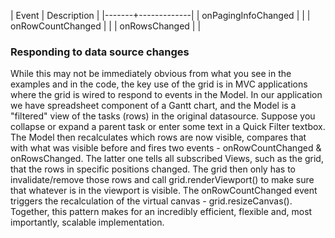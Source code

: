 
| Event | Description |
|-------+-------------|
| onPagingInfoChanged | |
| onRowCountChanged | |
| onRowsChanged | |



<h3>Responding to data source changes</h3>

While this may not be immediately obvious from what you see in the examples and in the code, the key use of the grid is in MVC applications where the grid is wired to respond to events in the Model. In our application we have spreadsheet component of a Gantt chart, and the Model is a "filtered" view of the tasks (rows) in the original datasource. Suppose you collapse or expand a parent task or enter some text in a Quick Filter textbox. The Model then recalculates which rows are now visible, compares that with what was visible before and fires two events - onRowCountChanged & onRowsChanged. The latter one tells all subscribed Views, such as the grid, that the rows in specific positions changed. The grid then only has to invalidate/remove those rows and call grid.renderViewport() to make sure that whatever is in the viewport is visible. The onRowCountChanged event triggers the recalculation of the virtual canvas - grid.resizeCanvas(). Together, this pattern makes for an incredibly efficient, flexible and, most importantly, scalable implementation.

